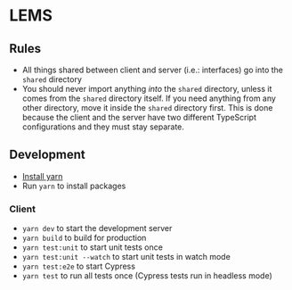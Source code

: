 # LEMS

## Rules

- All things shared between client and server (i.e.: interfaces) go into the `shared` directory
- You should never import anything _into_ the `shared` directory, unless it comes from the `shared` directory itself. If you need anything from any other directory, move it inside the `shared` directory first. This is done because the client and the server have two different TypeScript configurations and they must stay separate.

## Development

- [Install yarn](https://yarnpkg.com/getting-started/install)
- Run `yarn` to install packages

### Client

- `yarn dev` to start the development server
- `yarn build` to build for production
- `yarn test:unit` to start unit tests once
- `yarn test:unit --watch` to start unit tests in watch mode
- `yarn test:e2e` to start Cypress
- `yarn test` to run all tests once (Cypress tests run in headless mode)
